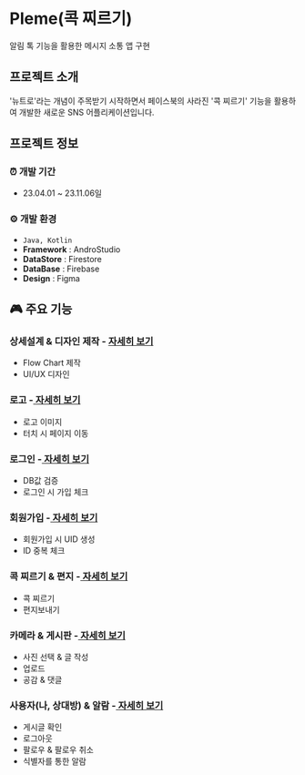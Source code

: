 # Pleme(콕 찌르기)
알림 톡 기능을 활용한 메시지 소통 앱 구현
  
## 프로젝트 소개
'뉴트로'라는 개념이 주목받기 시작하면서 페이스북의 사라진 '콕 찌르기' 기능을 활용하여 개발한 새로운 SNS 어플리케이션입니다.

## 프로젝트 정보
### ⏰ 개발 기간
- 23.04.01 ~ 23.11.06일

### ⚙️ 개발 환경
- `Java, Kotlin`
- **Framework** : AndroStudio
- **DataStore** : Firestore
- **DataBase** : Firebase
- **Design** : Figma

## 🎮 주요 기능
### 상세설계 & 디자인 제작 - <a href ="https://github.com/Puest/Pleme/wiki/Logo"> 자세히 보기 </a>
- Flow Chart 제작
- UI/UX 디자인
### 로고 -<a href = "https://github.com/Puest/Pleme/wiki/Login-&-Register"> 자세히 보기 </a>
- 로고 이미지
- 터치 시 페이지 이동
### 로그인 -<a href="https://github.com/Puest/Pleme/wiki/Login-&-Register"> 자세히 보기 </a>
- DB값 검증
- 로그인 시 가입 체크
### 회원가입 -<a href="https://github.com/Puest/Pleme/wiki/Login-&-Register"> 자세히 보기 </a>
- 회원가입 시 UID 생성
- ID 중복 체크
### 콕 찌르기 & 편지 -<a href="https://github.com/Puest/Pleme/wiki/Poke-&-Letter"> 자세히 보기 </a>
- 콕 찌르기
- 편지보내기
### 카메라 & 게시판 -<a href="https://github.com/Puest/Pleme/wiki/Camera-&-Board"> 자세히 보기 </a>
- 사진 선택 & 글 작성
- 업로드
- 공감 & 댓글
### 사용자(나, 상대방) & 알람 -<a href="https://github.com/Puest/Pleme/wiki/User-&-Alarm"> 자세히 보기 </a>
- 게시글 확인
- 로그아웃
- 팔로우 & 팔로우 취소
- 식별자를 통한 알람
